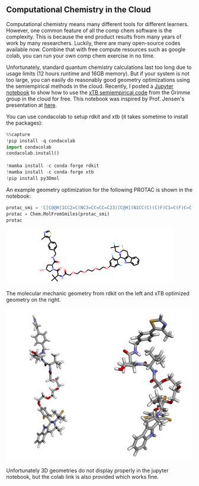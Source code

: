 ## Computational Chemistry in the Cloud

Computational chemistry means many different tools for different learners. However, one common feature of all the comp chem software is the complexity. This is because the end product results from many years of work by many researchers. Luckily, there are many open-source codes available now. Combine that with free compute resources such as google colab, you can run your own comp chem exercise in no time.

Unfortunately, standard quantum chemistry calculations last too long due to usage limits (12 hours runtime and 16GB memory). But if your system is not too large, you can easily do reasonably good geometry optimizations using the semiempirical methods in the cloud. Recently, I posted a [Jupyter notebook](https://github.com/saevrenk/qc/blob/main/xtb.ipynb) to show how to use the [xTB semiempirical code](https://xtb-docs.readthedocs.io/en/latest/contents.html) from the Grimme group in the cloud for free. This notebook was inspired by Prof. Jensen's presentation at [here](https://youtu.be/KEIpJ50Jc0w). 

You can use condacolab to setup rdkit and xtb (it takes sometime to install the packages):
```python
%%capture
!pip install -q condacolab
import condacolab
condacolab.install()

!mamba install -c conda-forge rdkit
!mamba install -c conda-forge xtb
!pip install py3Dmol
```
An example geometry optimization for the following PROTAC is shown in the notebook:

```python
protac_smi = 'C[C@@H]1CC2=C(NC3=CC=CC=C23)[C@H](N1CC(C)(C)F)C1=C(F)C=C(OCCOCCOCCOCC(=O)N[C@H](C(=O)N2C[C@H](O)C[C@H]2C(=O)NCC2=CC=C(C=C2)C2=C(C)N=CS2)C(C)(C)C)C=C1F'
protac = Chem.MolFromSmiles(protac_smi)
protac
```
![protac 2d](/assets/protac_2d.png)

The molecular mechanic geometry from rdkit on the left and xTB optimized geometry on the right.

![protac 3d](/assets/protac_3d.png)

Unfortunately 3D geometries do not display properly in the jupyter notebook, but the colab link is also provided which works fine.
